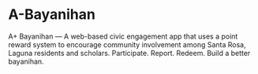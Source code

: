 # A-Bayanihan
 A+ Bayanihan — A web-based civic engagement app that uses a point reward system to encourage community involvement among Santa Rosa, Laguna residents and scholars. Participate. Report. Redeem. Build a better bayanihan.
